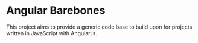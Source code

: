 # Angular Barebones

This project aims to provide a generic code base to build upon for projects written in JavaScript with Angular.js.
